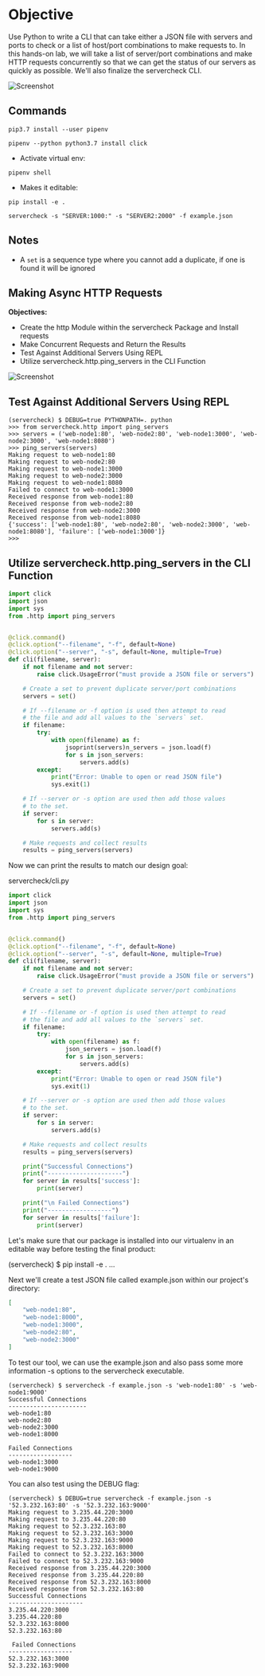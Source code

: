 # Objective

Use Python to write a CLI that can take either a JSON file with servers and ports to check or a list of host/port combinations to make requests to. In this hands-on lab, we will take a list of server/port combinations and make HTTP requests concurrently so that we can get the status of our servers as quickly as possible. We'll also finalize the servercheck CLI.

![Screenshot](img/img01.png "Summary Screenshot")

## Commands

```
pip3.7 install --user pipenv
```

```
pipenv --python python3.7 install click
```

* Activate virtual env:
```
pipenv shell
```

* Makes it editable:
```
pip install -e .
```
```
servercheck -s "SERVER:1000:" -s "SERVER2:2000" -f example.json
```


## Notes

* A `set` is a sequence type where you cannot add a duplicate, if one is found it will be ignored


## Making Async HTTP Requests

__Objectives:__
* Create the http Module within the servercheck Package and Install requests
* Make Concurrent Requests and Return the Results
* Test Against Additional Servers Using REPL
* Utilize servercheck.http.ping_servers in the CLI Function

![Screenshot](img/img02.png "Async Objectives")

## Test Against Additional Servers Using REPL

```
(servercheck) $ DEBUG=true PYTHONPATH=. python
>>> from servercheck.http import ping_servers
>>> servers = ('web-node1:80', 'web-node2:80', 'web-node1:3000', 'web-node2:3000', 'web-node1:8080')
>>> ping_servers(servers)
Making request to web-node1:80
Making request to web-node2:80
Making request to web-node1:3000
Making request to web-node2:3000
Making request to web-node1:8080
Failed to connect to web-node1:3000
Received response from web-node1:80
Received response from web-node2:80
Received response from web-node2:3000
Received response from web-node1:8080
{'success': ['web-node1:80', 'web-node2:80', 'web-node2:3000', 'web-node1:8080'], 'failure': ['web-node1:3000']}
>>>
```

## Utilize servercheck.http.ping_servers in the CLI Function
```py
import click
import json
import sys
from .http import ping_servers


@click.command()
@click.option("--filename", "-f", default=None)
@click.option("--server", "-s", default=None, multiple=True)
def cli(filename, server):
    if not filename and not server:
        raise click.UsageError("must provide a JSON file or servers")

    # Create a set to prevent duplicate server/port combinations
    servers = set()

    # If --filename or -f option is used then attempt to read
    # the file and add all values to the `servers` set.
    if filename:
        try:
            with open(filename) as f:
                jsoprint(servers)n_servers = json.load(f)
                for s in json_servers:
                    servers.add(s)
        except:
            print("Error: Unable to open or read JSON file")
            sys.exit(1)

    # If --server or -s option are used then add those values
    # to the set.
    if server:
        for s in server:
            servers.add(s)

    # Make requests and collect results
    results = ping_servers(servers)
```
Now we can print the results to match our design goal:

servercheck/cli.py
```py
import click
import json
import sys
from .http import ping_servers


@click.command()
@click.option("--filename", "-f", default=None)
@click.option("--server", "-s", default=None, multiple=True)
def cli(filename, server):
    if not filename and not server:
        raise click.UsageError("must provide a JSON file or servers")

    # Create a set to prevent duplicate server/port combinations
    servers = set()

    # If --filename or -f option is used then attempt to read
    # the file and add all values to the `servers` set.
    if filename:
        try:
            with open(filename) as f:
                json_servers = json.load(f)
                for s in json_servers:
                    servers.add(s)
        except:
            print("Error: Unable to open or read JSON file")
            sys.exit(1)

    # If --server or -s option are used then add those values
    # to the set.
    if server:
        for s in server:
            servers.add(s)

    # Make requests and collect results
    results = ping_servers(servers)

    print("Successful Connections")
    print("---------------------")
    for server in results['success']:
        print(server)

    print("\n Failed Connections")
    print("------------------")
    for server in results['failure']:
        print(server)
```
Let's make sure that our package is installed into our virtualenv in an editable way before testing the final product:

(servercheck) $ pip install -e .
...

Next we'll create a test JSON file called example.json within our project's directory:
```json
[
    "web-node1:80",
    "web-node1:8000",
    "web-node1:3000",
    "web-node2:80",
    "web-node2:3000"
]
```
To test our tool, we can use the example.json and also pass some more information -s options to the servercheck executable.
```
(servercheck) $ servercheck -f example.json -s 'web-node1:80' -s 'web-node1:9000'
Successful Connections
----------------------
web-node1:80
web-node2:80
web-node2:3000
web-node1:8000

Failed Connections
------------------
web-node1:3000
web-node1:9000
```

You can also test using the DEBUG flag:

```
(servercheck) $ DEBUG=true servercheck -f example.json -s '52.3.232.163:80' -s '52.3.232.163:9000'
Making request to 3.235.44.220:3000
Making request to 3.235.44.220:80
Making request to 52.3.232.163:80
Making request to 52.3.232.163:3000
Making request to 52.3.232.163:9000
Making request to 52.3.232.163:8000
Failed to connect to 52.3.232.163:3000
Failed to connect to 52.3.232.163:9000
Received response from 3.235.44.220:3000
Received response from 3.235.44.220:80
Received response from 52.3.232.163:8000
Received response from 52.3.232.163:80
Successful Connections
---------------------
3.235.44.220:3000
3.235.44.220:80
52.3.232.163:8000
52.3.232.163:80

 Failed Connections
------------------
52.3.232.163:3000
52.3.232.163:9000
```